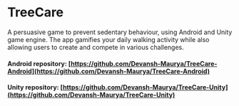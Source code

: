 # TreeCare
A persuasive game to prevent sedentary behaviour, using Android and Unity game engine. The app gamifies your daily walking activity while also allowing users to create and compete in various challenges.

#### Android repository:  [https://github.com/Devansh-Maurya/TreeCare-Android](https://github.com/Devansh-Maurya/TreeCare-Android)
#### Unity repository:    [https://github.com/Devansh-Maurya/TreeCare-Unity](https://github.com/Devansh-Maurya/TreeCare-Unity)
